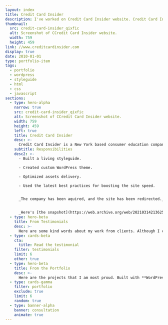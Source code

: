 ```yaml
---
layout: index
title: Credit Card Insider
description: I've worked on Credit Card Insider website. Credit Card Insider is company whose mission is to empower people to use credit cards to their advantage.
thumbnail:
  src: credit-card-insider_qixfic
  alt: Screenshot of CCredit Card Insider website.
  width: 759
  height: 459
link: //www.creditcardinsider.com
display: true
date: 2010-01-01
type: portfolio-item
tags:
  - portfolio
  - wordpress
  - styleguide
  - html
  - css
  - javascript
sections:
  - type: hero-alpha
    narrow: true
    src: credit-card-insider_qixfic
    alt: Screenshot of CCredit Card Insider website.
    width: 759
    height: 459
    left: true
    title: Credit Card Insider
    desc: >-
      Credit Card Insider is a New York based consumer education company whose mission is to empower people to use credit cards to their advantage and with confidence. The website runs on WordPress and WPEngine.
    subtitle: Responsibilities
    desc2: >-
      - Built a living styleguide.

      - Created custom WordPress theme.

      - Optimized assets delivery.

      - Used the latest best practices for boosting the site speed.


      _The company has been aquired, and the site has been redirected._


      _Here's [the snapshot](https://web.archive.org/web/20210314213625/http://www.creditcardinsider.com/) of the site._
  - type: hero-beta
    title: From Testimonials
    desc: >-
      Here are some kind words about my work from clients. Although I collaborated with clients from more than 10 countries, most of them came from **The United States**.
  - type: cards-beta
    cta:
      title: Read the testimonial
    filter: testimonials
    limit: 6
    other: true
  - type: hero-beta
    title: From the Portfolio
    desc: >-
      Here are the projects that I am most proud. Built with **WordPress**, **Shopify**, **Jekyll**, and **Hugo**, among others.
  - type: cards-gamma
    filter: portfolio
    exclude: true
    limit: 6
    random: true
  - type: banner-alpha
    banner: consultation
    animate: true
---
```

